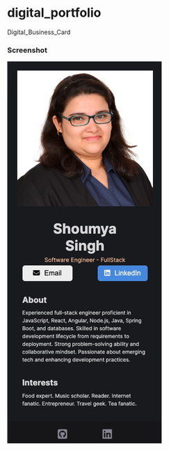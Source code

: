 # digital_portfolio
 Digital_Business_Card

### Screenshot
 ![screenshot](/Screenshot/Digital-Business-Card.png)
